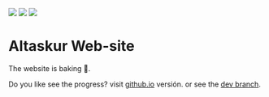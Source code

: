 
[<img src="https://img.shields.io/github/last-commit/altaskur/altaskur.github.io?style=for-the-badge"></img>](https://github.com/altaskur/altaskur.github.io/commits/main) 
[<img src="https://img.shields.io/github/license/altaskur/altaskur.github.io?style=for-the-badge">](https://github.com/altaskur/altaskur.github.io/blob/main/LICENSE) 
[<img src="https://img.shields.io/github/languages/top/altaskur/altaskur.github.io?style=for-the-badge">](https://github.com/altaskur/altaskur.github.io) 

# Altaskur Web-site

The website is baking 🥯.

Do you like see the progress? visit [github.io](https://altaskur.github.io/) versión.
or see the [dev branch](https://github.com/altaskur/altaskur.github.io/tree/dev).
